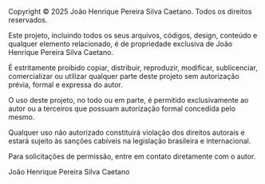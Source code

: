Copyright © 2025 João Henrique Pereira Silva Caetano. Todos os direitos reservados.

Este projeto, incluindo todos os seus arquivos, códigos, design, conteúdo e qualquer elemento relacionado, é de propriedade exclusiva de João Henrique Pereira Silva Caetano.

É estritamente proibido copiar, distribuir, reproduzir, modificar, sublicenciar, comercializar ou utilizar qualquer parte deste projeto sem autorização prévia, formal e expressa do autor.

O uso deste projeto, no todo ou em parte, é permitido exclusivamente ao autor ou a terceiros que possuam autorização formal concedida pelo mesmo.

Qualquer uso não autorizado constituirá violação dos direitos autorais e estará sujeito às sanções cabíveis na legislação brasileira e internacional.

Para solicitações de permissão, entre em contato diretamente com o autor.

João Henrique Pereira Silva Caetano

